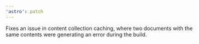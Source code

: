 ```yaml
---
'astro': patch
---
```


Fixes an issue in content collection caching, where two documents with the same contents were generating an error during the build.
